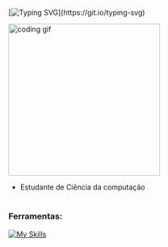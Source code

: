 [![Typing SVG](https://readme-typing-svg.demolab.com?weight=600&size=30&letterSpacing=5px&duration=1000&pause=1000&color=08fbff&center=false&vCenter=true&width=600&height=60&lines=print+("Olá!");Computer+Science)](https://git.io/typing-svg)

<img align="center" src="https://media.tenor.com/YZPnGuPeZv8AAAAd/coding.gif" width=300px alt="coding gif">

- Estudante de Ciência da computação
#

<h3 align="left">Ferramentas:</h3>

[![My Skills](https://skillicons.dev/icons?i=html,css,javascript,php,mysql,postgresql&theme=dark)](https://skillicons.dev)
